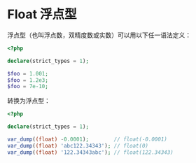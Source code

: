 # Float 浮点型

浮点型（也叫浮点数，双精度数或实数）可以用以下任一语法定义：

```php
<?php

declare(strict_types = 1);

$foo = 1.001;
$foo = 1.2e3;
$foo = 7e-10;

```

转换为浮点型：

```php
<?php

declare(strict_types = 1);

var_dump((float) -0.0001);        // float(-0.0001)
var_dump((float) 'abc122.34343'); // float(0)
var_dump((float) '122.34343abc'); // float(122.34343)

```

